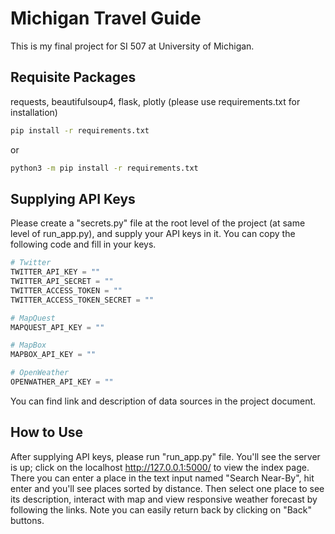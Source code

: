 # Michigan Travel Guide
This is my final project for SI 507 at University of Michigan.

## Requisite Packages
requests, beautifulsoup4, flask, plotly (please use requirements.txt for installation)
```bash
pip install -r requirements.txt
```
or
```bash
python3 -m pip install -r requirements.txt
```

## Supplying API Keys
Please create a "secrets.py" file at the root level of the project (at same level of run_app.py), and supply your API keys in it. You can copy the following code and fill in your keys.
```python
# Twitter
TWITTER_API_KEY = ""
TWITTER_API_SECRET = ""
TWITTER_ACCESS_TOKEN = ""
TWITTER_ACCESS_TOKEN_SECRET = ""

# MapQuest
MAPQUEST_API_KEY = ""

# MapBox
MAPBOX_API_KEY = ""

# OpenWeather
OPENWATHER_API_KEY = ""
```
You can find link and description of data sources in the project document.

## How to Use
After supplying API keys, please run "run_app.py" file. You'll see the server is up; click on the localhost http://127.0.0.1:5000/ to view the index page. There you can enter a place in the text input named "Search Near-By", hit enter and you'll see places sorted by distance. Then select one place to see its description, interact with map and view responsive weather forecast by following the links. Note you can easily return back by clicking on "Back" buttons.
